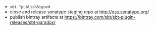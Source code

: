 * `sbt ^publishSigned`
* close and release sonatype staging repo at http://oss.sonatype.org/
* publish bintray artifacts at https://bintray.com/sbt/sbt-plugin-releases/sbt-paradox/
